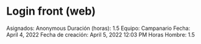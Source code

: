 # Login front (web)

Asignados: Anonymous
Duración (horas): 1.5
Equipo: Campanario
Fecha: April 4, 2022
Fecha de creación: April 5, 2022 12:03 PM
Horas Hombre: 1.5